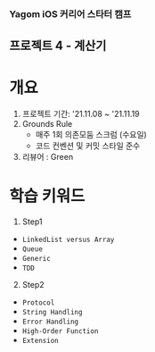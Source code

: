 ### Yagom iOS 커리어 스타터 캠프

## 프로젝트 4 - 계산기

# 개요

1. 프로젝트 기간: '21.11.08 ~ '21.11.19
2. Grounds Rule
    - 매주 1회 의존모둠 스크럼 (수요일)
    - 코드 컨벤션 및 커밋 스타일 준수
3. 리뷰어 : Green

# 학습 키워드
1. Step1
- `LinkedList versus Array` 
- `Queue`
- `Generic` 
- `TDD` 
2. Step2
- `Protocol`
- `String Handling`
- `Error Handling`
- `High-Order Function`
- `Extension`
